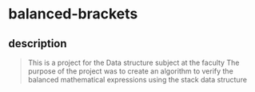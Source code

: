 # balanced-brackets

## description
> This is a project for the Data structure subject at the faculty
> The purpose of the project was to create an algorithm to verify the balanced mathematical expressions using the stack data structure
